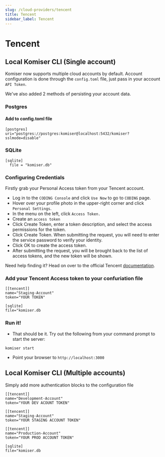 ```yaml
---
slug: /cloud-providers/tencent
title: Tencent
sidebar_label: Tencent
---
```


# Tencent

## Local Komiser CLI (Single account)

Komiser now supports multiple cloud accounts by default. Account configuration is done through the `config.toml` file, just pass in your account `API Token`.

We've also added 2 methods of persisting your account data.
### Postgres
#### Add to config.toml file
```
[postgres]
uri="postgres://postgres:komiser@localhost:5432/komiser?sslmode=disable"
```
### SQLite

```
[sqlite]
  file = "komiser.db"
```

### Configuring Credentials

Firstly grab your Personal Access token from your Tencent account.

- Log in to the `CODING Console` and click `Use Now` to go to `CODING` page.
- Hover over your profile photo in the upper-right corner and click `Personal Settings`.
- In the menu on the left, click `Access Token.`
- Create an `access token`
- Click Create Token, enter a token description, and select the access permissions for the token.
- Click Create Token. When submitting the request, you will need to enter the service password to verify your identity.
- Click OK to create the access token.
- After submitting the request, you will be brought back to the list of access tokens, and the new token will be shown.

Need help finding it? Head on over to the official Tencent [documentation](https://www.tencentcloud.com/document/product/1132/44731).

### Add your Tencent Access token to your confuriation file

```
[[tencent]]
name="Staging-Account"
token="YOUR TOKEN"

[sqlite]
file="komiser.db
```
                                        

### Run it!
* That should be it. Try out the following from your command prompt to start the server:

```
komiser start 
```

* Point your browser to `http://localhost:3000`

## Local Komiser CLI (Multiple accounts)
Simply add more authentication blocks to the configuration file

```
[[tencent]]
name="Development-Account"
token="YOUR DEV ACOUNT TOKEN"

[[tencent]]
name="Staging-Account"
token="YOUR STAGING ACCOUNT TOKEN"

[[tencent]]
name="Production-Account"
token="YOUR PROD ACCOUNT TOKEN"

[sqlite]
file="komiser.db
```
